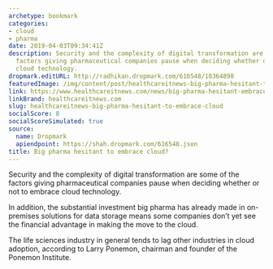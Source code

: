```yaml
---
archetype: bookmark
categories:
- cloud
- pharma
date: 2019-04-03T09:34:41Z
description: Security and the complexity of digital transformation are some of the
  factors giving pharmaceutical companies pause when deciding whether or not to embrace
  cloud technology.
dropmark.editURL: http://radhikan.dropmark.com/616548/18364898
featuredImage: /img/content/post/healthcareitnews-big-pharma-hesitant-to-embrace-cloud.jpg
link: https://www.healthcareitnews.com/news/big-pharma-hesitant-embrace-cloud
linkBrand: healthcareitnews.com
slug: healthcareitnews-big-pharma-hesitant-to-embrace-cloud
socialScore: 8
socialScoreSimulated: true
source:
  name: Dropmark
  apiendpoint: https://shah.dropmark.com/616548.json
title: Big pharma hesitant to embrace cloud?
---
```

Security and the complexity of digital transformation are some of the factors giving pharmaceutical companies pause when deciding whether or not to embrace cloud technology.

In addition, the substantial investment big pharma has already made in on-premises solutions for data storage means some companies don’t yet see the financial advantage in making the move to the cloud.

The life sciences industry in general tends to lag other industries in cloud adoption, according to Larry Ponemon, chairman and founder of the Ponemon Institute.

